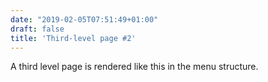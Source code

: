 ```yaml
---
date: "2019-02-05T07:51:49+01:00"
draft: false
title: 'Third-level page #2'
---
```


A third level page is rendered like this in the menu structure.
